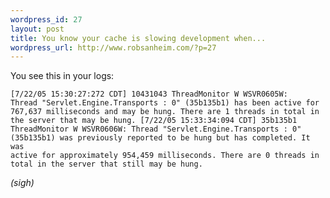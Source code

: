 ```yaml
--- 
wordpress_id: 27
layout: post
title: You know your cache is slowing development when...
wordpress_url: http://www.robsanheim.com/?p=27
---
```

You see this in your logs:

<code>[7/22/05 15:30:27:272 CDT] 10431043 ThreadMonitor W WSVR0605W: Thread "Servlet.Engine.Transports : 0" (35b135b1) has been active for 767,637 milliseconds and may be hung.  There are 1 threads in total in the server that may be hung.
[7/22/05 15:33:34:094 CDT] 35b135b1 ThreadMonitor W WSVR0606W: Thread "Servlet.Engine.Transports : 0" (35b135b1) was previously reported to be hung but has completed.  It was active for approximately 954,459 milliseconds.  There are 0 threads in total in the server that still may be hung.</code>

<em>(sigh)</em>
